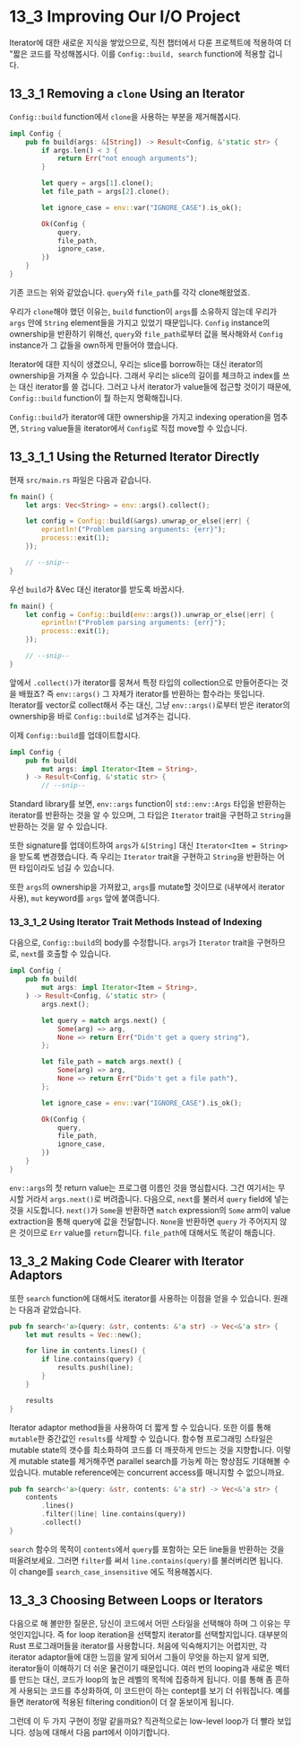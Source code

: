 # 13_3 Improving Our I/O Project

Iterator에 대한 새로운 지식을 쌓았으므로, 직전 챕터에서 다룬 프로젝트에 적용하여
더 "짧은 코드를 작성해봅시다. 이를 `Config::build, search` function에 적용할
겁니다.

## 13_3_1 Removing a `clone` Using an Iterator

`Config::build` function에서 `clone`을 사용하는 부분을 제거해봅시다.

```rust
impl Config {
    pub fn build(args: &[String]) -> Result<Config, &'static str> {
        if args.len() < 3 {
            return Err("not enough arguments");
        }

        let query = args[1].clone();
        let file_path = args[2].clone();

        let ignore_case = env::var("IGNORE_CASE").is_ok();

        Ok(Config {
            query,
            file_path,
            ignore_case,
        })
    }
}
```

기존 코드는 위와 같았습니다. `query`와 `file_path`를 각각 clone해왔었죠.

우리가 `clone`해야 했던 이유는, `build` function이 `args`를 소유하지 않는데
우리가 `args` 안에 `String` element들을 가지고 있었기 때문입니다. `Config`
instance의 ownership을 반환하기 위해선, `query`와 `file_path`로부터 값을
복사해와서 `Config` instance가 그 값들을 own하게 만들어야 했습니다.

Iterator에 대한 지식이 생겼으니, 우리는 slice를 borrow하는 대신 iterator의
ownership을 가져올 수 있습니다.
그래서 우리는 slice의 길이를 체크하고 index를 쓰는 대신 iterator를 쓸 겁니다.
그러고 나서 iterator가 value들에 접근할 것이기 때문에, `Config::build`
function이 뭘 하는지 명확해집니다.

`Config::build`가 iterator에 대한 ownership을 가지고 indexing operation을
멈추면, `String` value들을 iterator에서 `Config`로 직접 move할 수 있습니다.

## 13_3_1_1 Using the Returned Iterator Directly

현재 `src/main.rs` 파일은 다음과 같습니다.

```rust
fn main() {
    let args: Vec<String> = env::args().collect();

    let config = Config::build(&args).unwrap_or_else(|err| {
        eprintln!("Problem parsing arguments: {err}");
        process::exit(1);
    });

    // --snip--
}
```

우선 `build`가 &Vec<String> 대신 iterator를 받도록 바꿉시다.

```rust
fn main() {
    let config = Config::build(env::args()).unwrap_or_else(|err| {
        eprintln!("Problem parsing arguments: {err}");
        process::exit(1);
    });

    // --snip--
}
```

앞에서 `.collect()`가 iterator를 뭉쳐서 특정 타입의 collection으로 만들어준다는
것을 배웠죠? 즉 `env::args()` 그 자체가 iterator를 반환하는 함수라는 뜻입니다.
Iterator를 vector로 collect해서 주는 대신, 그냥 `env::args()`로부터 받은
iterator의 ownership을 바로 `Config::build`로 넘겨주는 겁니다.

이제 `Config::build`를 업데이트합시다.

```rust
impl Config {
    pub fn build(
        mut args: impl Iterator<Item = String>,
    ) -> Result<Config, &'static str> {
        // --snip--
```

Standard library를 보면, `env::args` function이 `std::env::Args` 타입을 반환하는
iterator를 반환하는 것을 알 수 있으며, 그 타입은 `Iterator` trait을 구현하고
`String`을 반환하는 것을 알 수 있습니다.

또한 signature를 업데이트하여 `args`가 `&[String]` 대신 `Iterator<Item =
String>`을 받도록 변경했습니다.
즉 우리는 `Iterator` trait을 구현하고 `String`을 반환하는 어떤 타입이라도 넘길
수 있습니다.

또한 `args`의 ownership을 가져왔고, `args`를 mutate할 것이므로 (내부에서
iterator 사용), `mut` keyword를 `args` 앞에 붙여줍니다.

### 13_3_1_2 Using Iterator Trait Methods Instead of Indexing

다음으로, `Config::build`의 body를 수정합니다. `args`가 `Iterator` trait을
구현하므로, `next`를 호출할 수 있습니다.

```rust
impl Config {
    pub fn build(
        mut args: impl Iterator<Item = String>,
    ) -> Result<Config, &'static str> {
        args.next();

        let query = match args.next() {
            Some(arg) => arg,
            None => return Err("Didn't get a query string"),
        };

        let file_path = match args.next() {
            Some(arg) => arg,
            None => return Err("Didn't get a file path"),
        };

        let ignore_case = env::var("IGNORE_CASE").is_ok();

        Ok(Config {
            query,
            file_path,
            ignore_case,
        })
    }
}
```

`env::args`의 첫 return value는 프로그램 이름인 것을 명심합시다. 그건 여기서는
무시할 거라서 `args.next()`로 버려줍니다.
다음으로, `next`를 불러서 `query` field에 넣는 것을 시도합니다. `next()`가
`Some`을 반환하면 `match` expression의  `Some` arm이 value extraction을 통해
query에 값을 전달합니다. `None`을 반환하면 `query` 가 주어지지 않은 것이므로
`Err` value를 `return`합니다. `file_path`에 대해서도 똑같이 해줍니다.

## 13_3_2 Making Code Clearer with Iterator Adaptors

또한 `search` function에 대해서도 iterator를 사용하는 이점을 얻을 수 있습니다.
원래는 다음과 같았습니다.

```rust
pub fn search<'a>(query: &str, contents: &'a str) -> Vec<&'a str> {
    let mut results = Vec::new();

    for line in contents.lines() {
        if line.contains(query) {
            results.push(line);
        }
    }

    results
}
```

Iterator adaptor method들을 사용하여 더 짧게 할 수 있습니다. 또한 이를 통해
`mutable`한 중간값인 `results`를 삭제할 수 있습니다.
함수형 프로그래밍 스타일은 mutable state의 갯수를 최소화하여 코드를 더 깨끗하게
만드는 것을 지향합니다.
이렇게 mutable state를 제거해주면 parallel search를 가능케 하는 향상점도
기대해볼 수 있습니다. mutable reference에는 concurrent access를 매니지할 수
없으니까요.

```rust
pub fn search<'a>(query: &str, contents: &'a str) -> Vec<&'a str> {
    contents
        .lines()
        .filter(|line| line.contains(query))
        .collect()
}
```

`search` 함수의 목적이 `contents`에서 `query`를 포함하는 모든 line들을 반환하는
것을 떠올려보세요. 그러면 `filter`를 써서 `line.contains(query)`를 불러버리면
됩니다.
이 change를 `search_case_insensitive` 에도 적용해봅시다.

## 13_3_3 Choosing Between Loops or Iterators

다음으로 해 볼만한 질문은, 당신이 코드에서 어떤 스타일을 선택해야 하며 그 이유는
무엇인지입니다.
즉 for loop iteration을 선택할지 iterator를 선택할지입니다.
대부분의 Rust 프로그래머들을 iterator를 사용합니다. 처음에 익숙해지기는
어렵지만,
각 iterator adaptor들에 대한 느낌을 알게 되어서 그들이 무엇을 하는지 알게 되면,
iterator들이 이해하기 더 쉬운 물건이기 때문입니다.
여러 번의 looping과 새로운 벡터를 만드는 대신, 코드가 loop의 높은 레벨의 목적에
집중하게 됩니다.
이를 통해 좀 흔하게 사용되는 코드를 추상화하여, 이 코드만이 하는 contept를 보기
더 쉬워집니다. 예를 들면 iterator에 적용된 filtering condition이 더 잘 돋보이게
됩니다.

그런데 이 두 가지 구현이 정말 같을까요? 직관적으로는 low-level loop가 더 빨라
보입니다. 성능에 대해서 다음 part에서 이야기합니다.
